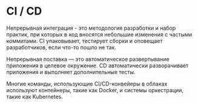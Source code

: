 # CI / CD  
Непрерывная интеграция - это методология разработки и набор практик, при которых в код вносятся небольшие изменения с частыми коммитами.
CI упаковывает, тестирует сборки и оповещает разработчиков, если что-то пошло не так.   

Непрерывная поставка — это автоматическое развертывание приложения в целевое окружение. 
CD автоматически разворачивает приложения и выполняет дополнительные тесты.  

Многие команды, использующие CI/CD-конвейеры в облаках используют контейнеры, такие как Docker, и системы оркестрации, такие как Kubernetes.  

